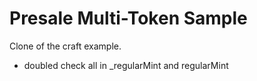 # Presale Multi-Token Sample

Clone of the craft example.

- doubled check all in _regularMint and regularMint
